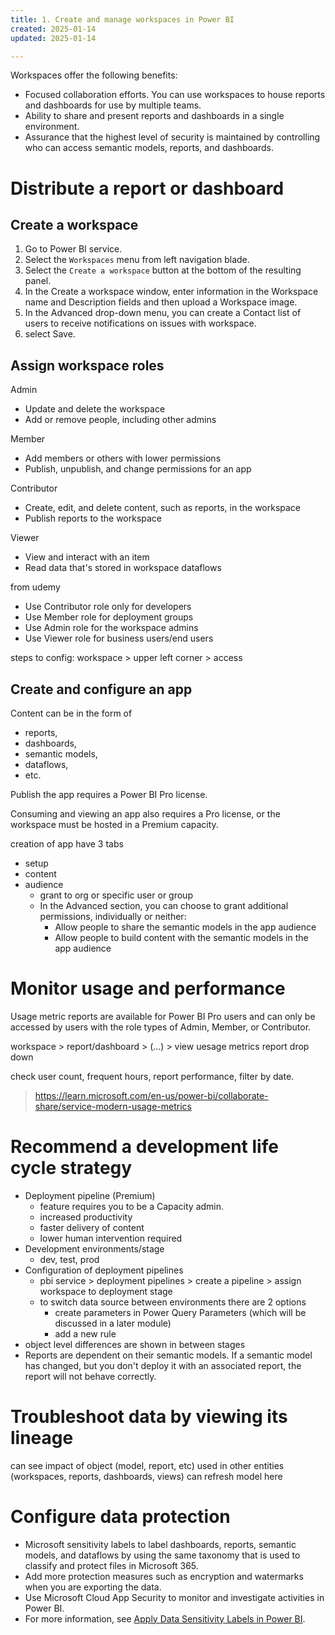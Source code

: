 ```yaml
---
title: 1. Create and manage workspaces in Power BI
created: 2025-01-14
updated: 2025-01-14

---
```


Workspaces offer the following benefits:

- Focused collaboration efforts. You can use workspaces to house reports and dashboards for use by multiple teams.
- Ability to share and present reports and dashboards in a single environment.
- Assurance that the highest level of security is maintained by controlling who can access semantic models, reports, and dashboards.

# Distribute a report or dashboard
## Create a workspace
1. Go to Power BI service.
2. Select the `Workspaces` menu from left navigation blade.
3. Select the `Create a workspace` button at the bottom of the resulting panel.
4. In the Create a workspace window, enter information in the Workspace name and Description fields and then upload a Workspace image.
5. In the Advanced drop-down menu, you can create a Contact list of users to receive notifications on issues with workspace.
6. select Save.
## Assign workspace roles

Admin
- Update and delete the workspace
- Add or remove people, including other admins

Member
- Add members or others with lower permissions
- Publish, unpublish, and change permissions for an app

Contributor
- Create, edit, and delete content, such as reports, in the workspace
- Publish reports to the workspace

Viewer
- View and interact with an item
- Read data that's stored in workspace dataflows

from udemy
- Use Contributor role only for developers
- Use Member role for deployment groups
- Use Admin role for the workspace admins
- Use Viewer role for business users/end users

steps to config:
workspace > upper left corner  > access
## Create and configure an app
Content can be in the form of 
- reports, 
- dashboards, 
- semantic models, 
- dataflows,
- etc.
 
Publish the app requires a Power BI Pro license.

Consuming and viewing an app also requires a Pro license, or the workspace must be hosted in a Premium capacity.

creation of app have 3 tabs
- setup
- content
- audience
  - grant to org or specific user or group
  - In the Advanced section, you can choose to grant additional permissions, individually or neither:
    - Allow people to share the semantic models in the app audience
    - Allow people to build content with the semantic models in the app audience

# Monitor usage and performance
Usage metric reports are available for Power BI Pro users and can only be accessed by users with the role types of Admin, Member, or Contributor.

workspace > report/dashboard > (...) > view uesage metrics report drop down

check user count, frequent hours, report performance, filter by date.
> https://learn.microsoft.com/en-us/power-bi/collaborate-share/service-modern-usage-metrics

# Recommend a development life cycle strategy
- Deployment pipeline (Premium)
  - feature requires you to be a Capacity admin.
  - increased productivity
  - faster delivery of content
  - lower human intervention required
- Development environments/stage
  - dev, test, prod
- Configuration of deployment pipelines
  - pbi service > deployment pipelines > create a pipeline > assign workspace to deployment stage 
  - to switch data source between environments there are 2 options
    - create parameters in Power Query Parameters (which will be discussed in a later module)
    - add a new rule
- object level differences are shown in between stages
- Reports are dependent on their semantic models. If a semantic model has changed, but you don't deploy it with an associated report, the report will not behave correctly. 

# Troubleshoot data by viewing its lineage
can see impact of object (model, report, etc) used in other entities (workspaces, reports, dashboards, views)
can refresh model here

# Configure data protection
- Microsoft sensitivity labels to label dashboards, reports, semantic models, and dataflows by using the same taxonomy that is used to classify and protect files in Microsoft 365.
- Add more protection measures such as encryption and watermarks when you are exporting the data.
- Use Microsoft Cloud App Security to monitor and investigate activities in Power BI.
- For more information, see [Apply Data Sensitivity Labels in Power BI](https://learn.microsoft.com/en-us/power-bi/collaborate-share/service-security-apply-data-sensitivity-labels).